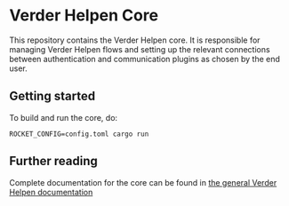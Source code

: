 # Verder Helpen Core

This repository contains the Verder Helpen core. It is responsible for managing Verder Helpen flows and setting up the relevant connections between authentication and communication plugins as chosen by the end user.

## Getting started

To build and run the core, do:
```
ROCKET_CONFIG=config.toml cargo run
```

## Further reading

Complete documentation for the core can be found in [the general Verder Helpen documentation](https://docs.verderhelpen.nl)
